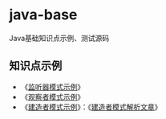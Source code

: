 # java-base
Java基础知识点示例、测试源码

## 知识点示例

- 《[监听器模式示例](https://github.com/secbr/java-base/tree/main/java-base/src/main/java/com/secbro2/event)》
- 《[观察者模式示例](https://github.com/secbr/java-base/tree/main/java-base/src/main/java/com/secbro2/observer)》
- 《[建造者模式示例](https://github.com/secbr/java-base/tree/main/builder-pattern)》：《[建造者模式解析文章](https://mp.weixin.qq.com/s/EEvGXyOpzItwvYB9qtjtPg)》




